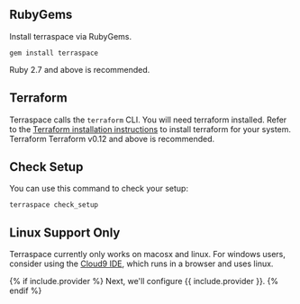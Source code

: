 ## RubyGems

Install terraspace via RubyGems.

    gem install terraspace

Ruby 2.7 and above is recommended.

## Terraform

Terraspace calls the `terraform` CLI. You will need terraform installed. Refer to the [Terraform installation instructions](https://www.terraform.io/downloads.html) to install terraform for your system. Terraform Terraform v0.12 and above is recommended.

## Check Setup

You can use this command to check your setup:

    terraspace check_setup

## Linux Support Only

Terraspace currently only works on macosx and linux. For windows users, consider using the [Cloud9 IDE](https://aws.amazon.com/cloud9/), which runs in a browser and uses linux.

{% if include.provider %}
Next, we'll configure {{ include.provider }}.
{% endif %}
